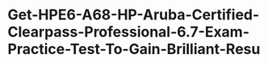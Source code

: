# Get-HPE6-A68-HP-Aruba-Certified-Clearpass-Professional-6.7-Exam-Practice-Test-To-Gain-Brilliant-Resu